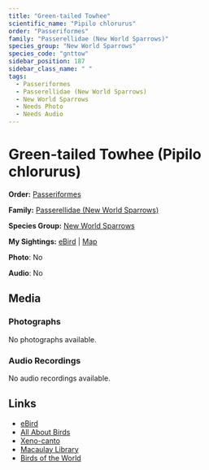 ```yaml
---
title: "Green-tailed Towhee"
scientific_name: "Pipilo chlorurus"
order: "Passeriformes"
family: "Passerellidae (New World Sparrows)"
species_group: "New World Sparrows"
species_code: "gnttow"
sidebar_position: 187
sidebar_class_name: " "
tags: 
  - Passeriformes
  - Passerellidae (New World Sparrows)
  - New World Sparrows
  - Needs Photo
  - Needs Audio
---
```


# Green-tailed Towhee (Pipilo chlorurus)

**Order:** [Passeriformes](/tags/passeriformes)

**Family:** [Passerellidae (New World Sparrows)](/tags/passerellidae-new-world-sparrows)

**Species Group:** [New World Sparrows](/tags/new-world-sparrows)

**My Sightings:** [eBird](https://ebird.org/lifelist?r=world&time=life&spp=gnttow) | [Map](/map?species_code=gnttow)

**Photo**: No 

**Audio**: No

## Media
### Photographs
No photographs available.

### Audio Recordings
No audio recordings available.

## Links
* [eBird](https://ebird.org/species/gnttow) 
* [All About Birds](https://www.allaboutbirds.org/guide/gnttow) 
* [Xeno-canto](https://www.xeno-canto.org/species/pipilo-chlorurus) 
* [Macaulay Library](https://search.macaulaylibrary.org/catalog?taxonCode=gnttow&sort=rating_rank_desc)
* [Birds of the World](https://birdsoftheworld.org/bow/species/gnttow)
